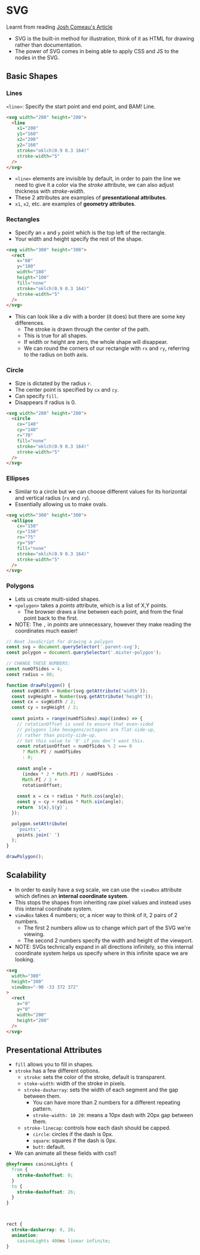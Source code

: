 # SVG

Learnt from reading [Josh Comeau's Article](https://www.joshwcomeau.com/svg/friendly-introduction-to-svg/)

- SVG is the built-in method for illustration, think of it as HTML for drawing rather than documentation.
- The power of SVG comes in being able to apply CSS and JS to the nodes in the SVG.

## Basic Shapes

### Lines

`<line>`: Specify the start point and end point, and BAM! Line.

```html 
<svg width="280" height="280">
  <line
    x1="200"
    y1="160"
    x2="200"
    y2="160"
    stroke="oklch(0.9 0.3 164)"
    stroke-width="5"
  />
</svg>
```

 
- `<line>` elements are invisible by default, in order to pain the line we need to give it a color via the *stroke* attribute, we can also adjust thickness with *stroke-width*.
- These 2 attributes are examples of **presentational attributes**.
- `x1`, `x2`, etc. are examples of **geometry attributes**.

### Rectangles

- Specify an `x` and `y` point which is the top left of the rectangle.
- Your width and height specify the rest of the shape.

```html 
<svg width="300" height="300">
  <rect
    x="60"
    y="100"
    width="180"
    height="100"
    fill="none"
    stroke="oklch(0.9 0.3 164)"
    stroke-width="5"
  />
</svg>
```

- This can look like a div with a border (it does) but there are some key differences.
  - The stroke is drawn through the center of the path.
  - This is true for all shapes.
  - If width or height are zero, the whole shape will disappear.
  - We can round the corners of our rectangle with `rx` and `ry`, referring to the radius on both axis.

### Circle

- Size is dictated by the radius `r`.
- The center point is specified by `cx` and `cy`.
- Can specify `fill`.
- Disappears if radius is 0.

```html 
<svg width="280" height="280">
  <circle
    cx="140"
    cy="140"
    r="70"
    fill="none"
    stroke="oklch(0.9 0.3 164)"
    stroke-width="5"
  />
</svg>
```

### Ellipses

- Similar to a circle but we can choose different values for its horizontal and vertical radius (`rx` and `ry`).
- Essentially allowing us to make ovals.

```html
<svg width="300" height="300">
  <ellipse
    cx="150"
    cy="150"
    rx="75"
    ry="50"
    fill="none"
    stroke="oklch(0.9 0.3 164)"
    stroke-width="5"
  />
</svg>
```


### Polygons

- Lets us create multi-sided shapes.
- `<polygon>` takes a *points* attribute, which is a list of X,Y points.
  - The browser draws a line between each point, and from the final point back to the first.
- NOTE: The `,` in *points* are unnecessary, however they make reading the coordinates much easier!

```js 
// Neat JavaScript for drawing a polygon
const svg = document.querySelector('.parent-svg');
const polygon = document.querySelector('.mister-polygon');

// CHANGE THESE NUMBERS:
const numOfSides = 4;
const radius = 80;

function drawPolygon() {
  const svgWidth = Number(svg.getAttribute('width'));
  const svgHeight = Number(svg.getAttribute('height'));
  const cx = svgWidth / 2;
  const cy = svgHeight / 2;
  
  const points = range(numOfSides).map((index) => {
    // rotationOffset is used to ensure that even-sided
    // polygons like hexagons/octagons are flat-side-up,
    // rather than pointy-side-up.
    // Set this value to '0' if you don’t want this.
    const rotationOffset = numOfSides % 2 === 0
      ? Math.PI / numOfSides
      : 0;
    
    const angle =
      (index * 2 * Math.PI) / numOfSides -
      Math.PI / 2 +
      rotationOffset;
    
    const x = cx + radius * Math.cos(angle);
    const y = cy + radius * Math.sin(angle);
    return `${x},${y}`;
  });

  polygon.setAttribute(
    'points',
    points.join(' ')
  );
}

drawPolygon();
```

## Scalability

- In order to easily have a svg scale, we can use the `viewBox` attribute which defines an **internal coordinate system**.
- This stops the shapes from inheriting raw pixel values and instead uses this internal coordinate system.
- `viewBox` takes 4 numbers; or, a nicer way to think of it, 2 pairs of 2 numbers.
  - The first 2 numbers allow us to change which part of the SVG we're viewing.
  - The second 2 numbers specify the width and height of the viewport.
- NOTE: SVGs technically expand in all directions infinitely, so this internal coordinate system helps us specify where in this infinite space we are looking.

```html
<svg
  width="300"
  height="300"
  viewBox="-90 -33 372 372"
>
  <rect
    x="0"
    y="0"
    width="200"
    height="200"
  />
</svg>
```

## Presentational Attributes

- `fill` allows you to fill in shapes.
- `stroke` has a few different options.
  - `stroke`: sets the color of the stroke, default is transparent.
  - `stoke-width`: width of the stroke in pixels.
  - `stroke-dasharray`: sets the width of each segment and the gap between them. 
    - You can have more than 2 numbers for a different repeating pattern.
    - `stroke-width: 10 20`: means a 10px dash with 20px gap between them.
  - `stroke-linecap`: controls how each dash should be capped.
    - `circle`: circles if the dash is 0px.
    - `square`: squares if the dash is 0px.
    - `butt`: default.
- We can animate all these fields with css!!

```css 
@keyframes casinoLights {
  from {
    stroke-dashoffset: 0;
  }
  to {
    stroke-dashoffset: 26;
  }
}



rect {
  stroke-dasharray: 0, 26;
  animation:
    casinoLights 400ms linear infinite;
}
```
